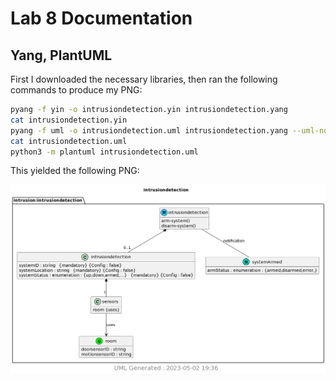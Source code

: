 # Lab 8 Documentation

## Yang, PlantUML

First I downloaded the necessary libraries, then ran the following commands to produce my PNG:

```bash
pyang -f yin -o intrusiondetection.yin intrusiondetection.yang
cat intrusiondetection.yin
pyang -f uml -o intrusiondetection.uml intrusiondetection.yang --uml-no=stereotypes,annotation,typedef
cat intrusiondetection.uml
python3 -m plantuml intrusiondetection.uml
```
This yielded the following PNG:

![1](intrusiondetection.png)
